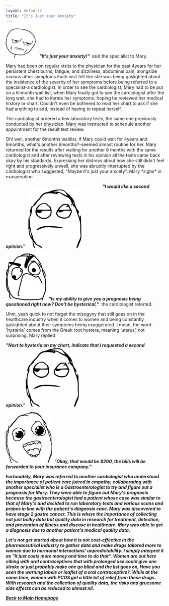 ```yaml
---
layout: default2
title: "It's Just Your Anxiety"
---
```



![](image/meme_stern_face.jpg) &nbsp;&nbsp;<em><strong>"It's just your anxiety!"&nbsp;&nbsp;</strong></em>said the specialist to Mary.


Mary had been on regular visits to the physician for the past 4years for her persistent chest burns, fatigue, and dizziness, abdominal pain, alongside various other symptoms.Each visit felt like she was being gaslighted about the insistence of the severity of her symptoms before being referred to a specialist-a cardiologist. In order to see the cardiologist, Mary had to be put on a 6-month wait list, when Mary finally got to see the cardiologist after the long wait, she had to iterate her symptoms, hoping he reviewed her medical history or chart. Couldn't even be bothered to read her chart to ask if she had anything to add, instead of having to repeat herself.


<p>The cardiologist ordered a few laboratory tests, the same one previously conducted by her physician. Mary was instructed to schedule another appointment for the result test review.
</p> Oh! well, another 6months waitlist, If Mary could wait for 4years and 6months, what's another 6months?-seemed almost routine for her. Mary returned for the results after waiting for another 6 months with the same cardiologist and after reviewing tests in his opinion all the tests came back okay by his standards. Expressing her distress about how she still didn't feel right and progressively unwell, she was abruptly interrupted by the cardiologist who suggested, "Maybe It's just your anxiety". Mary *sighs* in exasperation


&nbsp;&nbsp;&nbsp;&nbsp;&nbsp;&nbsp;&nbsp;&nbsp;&nbsp;&nbsp;&nbsp;&nbsp;&nbsp;&nbsp;&nbsp;&nbsp;&nbsp;&nbsp;&nbsp;&nbsp;&nbsp;&nbsp;&nbsp;&nbsp;&nbsp;&nbsp;&nbsp;&nbsp;&nbsp;&nbsp;&nbsp;&nbsp;&nbsp;&nbsp;&nbsp;&nbsp;&nbsp;&nbsp;&nbsp;&nbsp;&nbsp;&nbsp;&nbsp;&nbsp;&nbsp;&nbsp;&nbsp;&nbsp;&nbsp;&nbsp;&nbsp;&nbsp;&nbsp;&nbsp;&nbsp;&nbsp;&nbsp;&nbsp;&nbsp;&nbsp;&nbsp;&nbsp;&nbsp;&nbsp;&nbsp;&nbsp;&nbsp;&nbsp;&nbsp;&nbsp;&nbsp;&nbsp;&nbsp;&nbsp;&nbsp;&nbsp;&nbsp;&nbsp;<em><strong>"I would like a second opinion."</strong></em>&nbsp;&nbsp;![meme_two](image/meme_sigh_face.png)


![](image/meme_face_umph.png)&nbsp;&nbsp;<em><strong>"Is my ability to give you a prognosis being questioned right now? Don't be hysterical,"</strong></em>&nbsp;&nbsp;the cardiologist retorted.

Uhm, yeah quick to not forget the misogyny that still goes on in the healthcare industry when it comes to women and being constantly gaslighted about their symptoms being exaggerated. I mean, the word 'hysteria' comes from the Greek root hystera, meaning ‘uterus’, not surprising. Mary replied


<em><strong>"Next to hysteria on my chart, indicate that I requested a second opinion."<em><strong>![](image/meme_sigh_face.png)

![](image/mem_face_gleamy_eyes.jpg)&nbsp;&nbsp;<em><strong>"Okay, that would be $200, the bills will be forwarded to your insurance company."<em><strong>


Fortunately, Mary was referred to another cardiologist who understood the importance of patient care juiced in empathy, collaborating with another specialist who is a Gastroenterologist to try and figure out a prognosis for Mary. They were able to figure out Mary's prognosis because the gastroenterologist had a  patient whose case was similar to that of Mary's and decided to run laboratory tests and various scans and probes in line with the patient's diagnosis case. Mary was discovered to have stage 2 gastro cancer.  This is where the importance of collecting not just bulky data but quality data in research for treatment, detection, and prevention of illness and disease in healthcare. Mary was able to get a diagnosis due to another patient's medical quality data.


Let's not get started about how it is not cost-effective in the pharmaceutical industry to gather data and make drugs tailored more to women due to hormonal interactions' unpredictability. I simply interpret it as “It just costs more money and time to do that”.  Women are out here vibing with oral contraceptives that with prolonged use could give one stroke or just probably make one go blind and the list goes on, Have you seen the warning labels or leaflet of a oral contraceptive?. While at the same time, women with PCOS get a little bit of relief from these drugs. With research and the collection of quality data, the risks and gruesome side effects can be reduced to almost nil.





[Back to Main Homepage](README.md)
